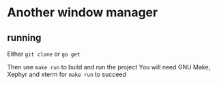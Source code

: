 # Another window manager

## running
Either `git clone` or `go get`

Then use `make run` to build and run the project
You will need GNU Make, Xephyr and xterm for `make run` to succeed